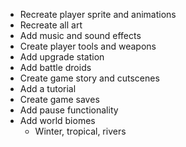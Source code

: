 - Recreate player sprite and animations
- Recreate all art
- Add music and sound effects
- Create player tools and weapons
- Add upgrade station
- Add battle droids
- Create game story and cutscenes
- Add a tutorial
- Create game saves
- Add pause functionality
- Add world biomes
	- Winter, tropical, rivers
